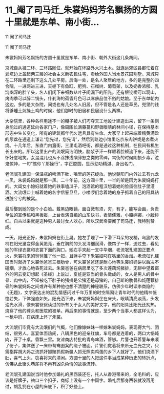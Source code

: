 # 11_阉了司马迁_朱裳妈妈芳名飘扬的方圆十里就是东单、南小街...

11 阉了司马迁

11 阉了司马迁

朱裳妈妈芳名飘扬的方圆十里就是东单、南小街、朝外大街这几条胡同。

京城自从被二环、三环路圈住，就开始在环路外大兴土木。就连远郊区县都忙着在粪坑边上盖起两三层的社会主义新农民住宅，卖给外国人当水景花园别墅。京城只在二环路里还剩下这么几处平房。后海一处，是名人聚居的地方，多的是完整的四合院，一进两进三进，天棚下有鱼缸、肥狗、石榴树、葡萄架，以及奶香浓郁、乳沟幽深的胖丫头，名人们闲下来细数从叶子间漏下的阳光。还有银锭桥可以观山，烤肉季可以醉二锅头，什刹海的荷香月色可以麻痹品位不俗的姑娘。至于东单朝内这边，多的是大杂院，间或也有几处名人旧居，但不管是名人还是草民，兜里的钱将够睡土炕操土鸡的时候，他们那时的旧居和民居没什么两样。

大杂院里，各种各样用途不一的棚子被人们巧夺天工地设计建造出来，留下一条侧身能过的通道延向各家门户，像周围长满藤蔓和野兽眼睛的林间小径，在保持基本形态中生长变化，所有的建筑都年代久远且具有生命。大家早上起来端着糯黄满盈的尿盆在通道上谦让“您先过，您先请”，然后到路边小馆里吃京东肉饼或是卤煮火烧。十几年后，东直门内簋街，三里屯酒吧街，都是通过这种机制，在民间有机生长出来的。所以这里出产的流氓简洁明快，脑浆子汗一样顺着脸颊流下来，还能不怀好意地笑。女混混儿也从不涂抹浅嗔薄怒之类的零碎，骂街的时候阴损歹毒，泣鬼惊神，一句“瞧你丫那操行”，字正腔圆，显示幼功精湛、身出名门。

老流氓孔建国一保温瓶的啤酒下肚，嘴里的莲花绽放。他说朝阳门内外过去有九龙一凤，朱裳妈妈就是那一凤。二十年前，这方圆十里，一半的架是因为朱裳妈妈打的。大闺女小媳妇就着她的轶事嗑瓜子，泡酒馆的粗汉想着她的脸蛋往肚子里灌酒。大流氓口上喊着她的名字信誓旦旦，小喽啰们念着她的身子抓着自己的阳具钻进脏兮兮的被窝。

最后娶到她的是个小白脸。戴黑边眼镜，面白微有须，穷，有才，能写会画，负责单位的宣传稿和黑板报，上台表演自编的山东快书，表情儒雅，小腰婀娜，小脸绯红。自古以来就是这种男人最讨女人欢心，所以汉武帝要阉了司马迁，我特别赞成。

一天，阳光正好，朱裳妈妈在街上晃。她左手理了一下滑下耳朵的发梢，乌黑的发梢在阳光里变得金黄脆亮，垂在胸前的头发清细润滑，像帘子一样，透过去，看见她的军绿衣裳和衣裳下面的胸口。她右手夹起一支中华烟，老流氓孔建国正要点火，朱裳将来的爸爸推了他一把，且劈手夺下朱裳娘叼在嘴里的香烟。老流氓孔建国当时就折了朱裳他爸爸三根肋骨，可朱裳爸爸还是耐心地等朱裳妈妈讲以后决不碰烟，才放心地昏死过去。朱裳爸爸在病房里吃了多次莲藕炖猪排，无聊中望着窗外的闲云变幻想起《圣经》上说过，夏娃是亚当的骨头做成的，女人是男人的骨中骨、肉中肉，不知被吃下肚子的猪排是公猪还是母猪的，自己断的肋骨和炖莲藕排骨的朱裳妈妈之间或许有某种他也想不清楚的神秘联系，仿佛少年时读李商隐的《无题》，文字表达出的混乱情感闪过千年万里的时空隔阂让青年时代的他精神恍惚若失，下体强直如矢。阳光洒下来，朱裳妈妈斜坐在床头，眼睛清亮淡荡，头发油光水滑，像朱裳爸爸读过的所有关于女人的美好文字，他的阳具比阳光还炙热，烧穿了他的裤头和医院的被单。再后来的事情就是，至少两个当事人都这样认为，一枪中的，在病床上怀了朱裳。

大流氓们毕竟有大流氓们的气概，他们像嫁妹妹一样嫁朱裳妈妈，表现得大气、团结，很男人。喜宴体面热闹，八辆黑色的迎亲红旗，车号都是连着的，两口大锅炖肉，开了十桌，香飘三里。友谊商店特批的青岛啤酒，管够。片警也开着警车来凑了份子，集体送了一床带鸳鸯图案的缎子被面。片警们觉着将来断无血光之灾，只需指挥胡大妈之流抓奸抓赌抓假新疆人抓无照卖鸡蛋的乡下人就好了。他们烧酒下肚，喜气上头，窃喜将来的清闲。方圆十里的人把这件事当成某种历史的转折点，仿佛从此街头巷尾将不再有凶杀色情的故事流转。

老流氓孔建国说当时他参加婚礼的黑西装还在，托人从香港带来的，全毛料的，应该是好牌子，袖口三个扣子，商标上没有一个中国字。婚礼后那身西装就没再用过，胡乱扔在小屋的床底下，积了好些土。